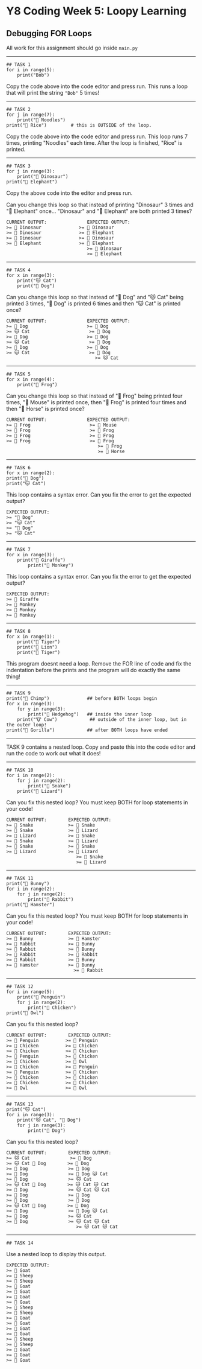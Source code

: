 # Y8 Coding Week 5: Loopy Learning

## Debugging FOR Loops

 All work for this assignment should go inside `main.py`

---	
	
	## TASK 1
	for i in range(5):	
	    print("Bob")
	
Copy the code above into the code editor and press run. This runs a loop that will print the string `"Bob"` 5 times!

---	
	
	## TASK 2
	for j in range(7):	
	    print("🍜 Noodles")
	print("🍚 Rice")         # this is OUTSIDE of the loop.
	
Copy the code above into the code editor and press run. This loop runs 7 times, printing "Noodles" each time. After the loop is finished, "Rice" is printed.

---	
	
	## TASK 3
	for j in range(3):	
	    print("🦖 Dinosaur")
	print("🐘 Elephant")   
	
Copy the above code into the editor and press run.

Can you change this loop so that instead of printing "Dinosaur" 3 times and "🐘 Elephant" once... "Dinosaur" and "🐘 Elephant" are both printed 3 times?
	
	CURRENT OUTPUT:               EXPECTED OUTPUT:
	>= 🦖 Dinosaur              >= 🦖 Dinosaur
	>= 🦖 Dinosaur              >= 🐘 Elephant
	>= 🦖 Dinosaur              >= 🦖 Dinosaur
	>= 🐘 Elephant              >= 🐘 Elephant
	                              >= 🦖 Dinosaur
	                              >= 🐘 Elephant
	
---	
	
	## TASK 4
	for x in range(3):	
	    print("🐱 Cat")
	    print("🐶 Dog")   
	
Can you change this loop so that instead of "🐶 Dog" and "🐱 Cat" being printed 3 times, "🐶 Dog" is printed 6 times and then "🐱 Cat" is printed once?
	
	CURRENT OUTPUT:               EXPECTED OUTPUT:
	>= 🐶 Dog                      >= 🐶 Dog
	>= 🐱 Cat                      >= 🐶 Dog
	>= 🐶 Dog                      >= 🐶 Dog
	>= 🐱 Cat                      >= 🐶 Dog
	>= 🐶 Dog                      >= 🐶 Dog
	>= 🐱 Cat                      >= 🐶 Dog
									 >= 🐱 Cat
	
---	
	
	## TASK 5
	for x in range(4):	
	    print("🐸 Frog")
	
Can you change this loop so that instead of "🐸 Frog" being printed four times, "🐁 Mouse" is printed once, then "🐸 Frog" is printed four times and then "🐎 Horse" is printed once?
	
	CURRENT OUTPUT:               EXPECTED OUTPUT:
	>= 🐸 Frog                      >= 🐁 Mouse
	>= 🐸 Frog                      >= 🐸 Frog
	>= 🐸 Frog                      >= 🐸 Frog
	>= 🐸 Frog                      >= 🐸 Frog
	                                  >= 🐸 Frog
	                                  >= 🐎 Horse
	
---	
	
	## TASK 6
	for x in range(2):	
	print("🐶 Dog")
	print("🐱 Cat")
	
This loop contains a syntax error. Can you fix the error to get the expected output?
	
	EXPECTED OUTPUT:
	>= "🐶 Dog"
	>= "🐱 Cat"
	>= "🐶 Dog"
	>= "🐱 Cat"
	
---	
	
	## TASK 7
	for x in range(3):	
	    print("🦒 Giraffe")
	        print("🐒 Monkey")
	
This loop contains a syntax error. Can you fix the error to get the expected output?
	
	EXPECTED OUTPUT:
	>= 🦒 Giraffe
	>= 🐒 Monkey
	>= 🐒 Monkey
	>= 🐒 Monkey
	
---	
	
	## TASK 8
	for x in range(1):	
	    print("🐯 Tiger")
	    print("🦁 Lion")
	    print("🐯 Tiger")
	
This program doesnt need a loop. Remove the FOR line of code and fix the indentation before the prints and the program will do exactly the same thing!

---	
	
	## TASK 9
	print("🙈 Chimp")              ## before BOTH loops begin
	for x in range(3):	
	    for y in range(3):	
	        print("🦔 Hedgehog")   ## inside the inner loop
	    print("🐮 Cow")            ## outside of the inner loop, but in the outer loop!
	print("🦍 Gorilla")            ## after BOTH loops have ended
	

---

TASK 9 contains a nested loop. Copy and paste this into the code editor and run the code to work out what it does!

---	
	
	## TASK 10
	for i in range(2):	
	    for j in range(2):	
	        print("🐍 Snake")
	    print("🦎 Lizard")
	
Can you fix this nested loop? You must keep BOTH for loop statements in your code!
	
	CURRENT OUTPUT:        EXPECTED OUTPUT:
	>= 🐍 Snake             >= 🐍 Snake
	>= 🐍 Snake             >= 🦎 Lizard
	>= 🦎 Lizard            >= 🐍 Snake
	>= 🐍 Snake             >= 🦎 Lizard
	>= 🐍 Snake             >= 🐍 Snake
	>= 🦎 Lizard            >= 🦎 Lizard
	                          >= 🐍 Snake
	                          >= 🦎 Lizard
	
---	
	
	## TASK 11
	print("🐇 Bunny")
	for i in range(2):	
	    for j in range(2):	
	        print("🐰 Rabbit")
	print("🐹 Hamster")
	
Can you fix this nested loop? You must keep BOTH for loop statements in your code!
	
	CURRENT OUTPUT:        EXPECTED OUTPUT:
	>= 🐇 Bunny             >= 🐹 Hamster
	>= 🐰 Rabbit            >= 🐇 Bunny
	>= 🐰 Rabbit            >= 🐇 Bunny
	>= 🐰 Rabbit            >= 🐰 Rabbit
	>= 🐰 Rabbit            >= 🐇 Bunny
	>= 🐹 Hamster           >= 🐇 Bunny
	                         >= 🐰 Rabbit
	
---	
	
	## TASK 12
	for i in range(5):	
	    print("🐧 Penguin")   
	    for j in range(2):	
	        print("🐔 Chicken")
	print("🦉 Owl")
	
Can you fix this nested loop?
	
	CURRENT OUTPUT:        EXPECTED OUTPUT:
	>= 🐧 Penguin          >= 🐧 Penguin
	>= 🐔 Chicken          >= 🐔 Chicken
	>= 🐔 Chicken          >= 🐔 Chicken
	>= 🐧 Penguin          >= 🐔 Chicken
	>= 🐔 Chicken          >= 🦉 Owl
	>= 🐔 Chicken          >= 🐧 Penguin
	>= 🐧 Penguin          >= 🐔 Chicken
	>= 🐔 Chicken          >= 🐔 Chicken
	>= 🐔 Chicken          >= 🐔 Chicken
	>= 🦉 Owl              >= 🦉 Owl
	
---	
	
	## TASK 13
	print("🐱 Cat")
	for i in range(3):	
	    print("🐱 Cat", "🐶 Dog")   
	    for j in range(3):	
	        print("🐶 Dog")
	
Can you fix this nested loop?
	
	CURRENT OUTPUT:        EXPECTED OUTPUT:
	>= 🐱 Cat               >= 🐶 Dog
	>= 🐱 Cat 🐶 Dog        >= 🐶 Dog
	>= 🐶 Dog               >= 🐶 Dog
	>= 🐶 Dog               >= 🐶 Dog 🐱 Cat
	>= 🐶 Dog               >= 🐱 Cat
	>= 🐱 Cat 🐶 Dog        >= 🐱 Cat 🐱 Cat
	>= 🐶 Dog               >= 🐱 Cat 🐱 Cat
	>= 🐶 Dog               >= 🐶 Dog
	>= 🐶 Dog               >= 🐶 Dog
	>= 🐱 Cat 🐶 Dog        >= 🐶 Dog
	>= 🐶 Dog               >= 🐶 Dog 🐱 Cat
	>= 🐶 Dog               >= 🐱 Cat
	>= 🐶 Dog               >= 🐱 Cat 🐱 Cat
	                          >= 🐱 Cat 🐱 Cat
	
---	
	
	## TASK 14
	
Use a nested loop to display this output.
	
	EXPECTED OUTPUT:
	>= 🐐 Goat
	>= 🐑 Sheep
	>= 🐑 Sheep
	>= 🐐 Goat
	>= 🐐 Goat
	>= 🐐 Goat
	>= 🐐 Goat
	>= 🐑 Sheep
	>= 🐑 Sheep
	>= 🐐 Goat
	>= 🐐 Goat
	>= 🐐 Goat
	>= 🐐 Goat
	>= 🐑 Sheep
	>= 🐑 Sheep
	>= 🐐 Goat
	>= 🐐 Goat
	>= 🐐 Goat
	